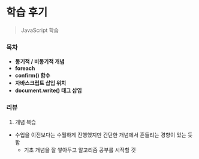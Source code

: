 # 학습 후기

> JavaScript 학습

### 목차

- **동기적 / 비동기적 개념**
- **foreach**
- **confirm() 함수**
- **자바스크립트 삽입 위치**
- **document.write() 태그 삽입**



### 리뷰

1. 개념 복습

- 수업을 이전보다는 수월하게 진행했지만 간단한 개념에서 흔들리는 경향이 있는 듯 함
  - 기초 개념을 잘 쌓아두고 알고리즘 공부를 시작할 것
